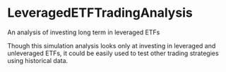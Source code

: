 # LeveragedETFTradingAnalysis
An analysis of investing long term in leveraged ETFs

Though this simulation analysis looks only at investing in leveraged and unleveraged ETFs, it could be easily used
to test other trading strategies using historical data.
